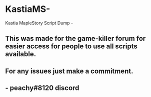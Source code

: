 # KastiaMS-
Kastia MapleStory Script Dump -

## This was made for the game-killer forum for easier access for people to use all scripts available.
## For any issues just make a commitment.
## - peachy#8120 discord
